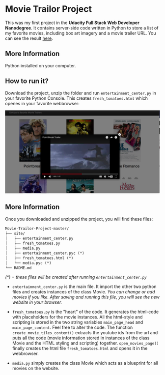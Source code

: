 # Movie Trailor Project
This was my first project in the **Udacity Full Stack Web Developer Nanodegree**. It contains server-side code written in Python to store a list of my favorite movies, including box art imagery and a movie trailer URL. 
You can see the result [here](https://goo.gl/ojxhWK). 

## More Information
Python installed on your computer.

## How to run it?
Download the project, unzip the folder and run `entertainment_center.py` in your favorite Python Console. This creates 
`fresh_tomatoes.html` which openes in your favorite webbrowser:

![Screenshot of fresh_tomatoes.html](images/screenshot.png)

## More Information

Once you downloaded and unzipped the project, you will find these files:


```
Movie-Trailor-Project-master/
├── site/
│   ├── entertainment_center.py
│   ├── fresh_tomatoes.py
│   ├── media.py
│   ├── entertainment_center.pyc (*)
│   ├── fresh_tomatoes.html (*)
│   └── media.pyc (*)
└── RADME.md
 ```


 _(*) = these files will be created after running `entertainment_center.py`_

- `entertainment_center.py` is the main file. It import the other two python files and creates instances of the class Movie. *You can change or add movies if you like. After saving and running this file, you will see the new website in your browser.* 

- `fresh_tomatoes.py` is the "heart" of the code. It generates the html-code with placeholders for the movie instances. All the html-style and scripting is stored in the two string variables `main_page_head` and `main_page_content`. Feel free to alter the code. The function `create_movie_tiles_content()` extracts the youtube ids from the url and puts all the code (movie information stored in instances of the class Movie and the HTML styling and scripting) together. `open_movies_page()` finally creates the html file `fresh_tomatoes.html` and opens it in the webbrowser.

- `media.py` simply creates the class Movie which acts as a blueprint for all movies on the website.



